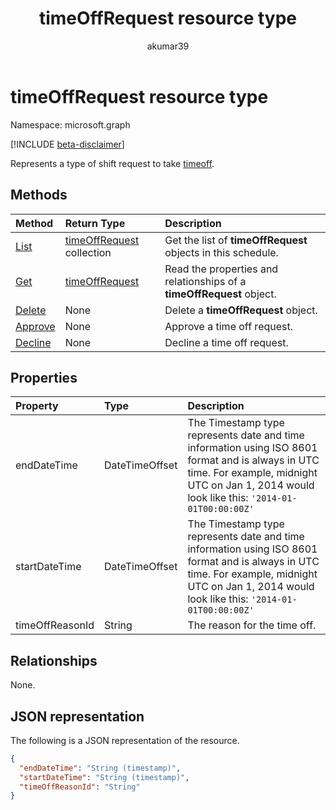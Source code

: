 ﻿---
title: "timeOffRequest resource type"
description: "Represents a type of shift request to take timeoff."
localization_priority: Normal
author: "akumar39"
ms.prod: "microsoft-teams"
doc_type: "resourcePageType"
---

# timeOffRequest resource type

Namespace: microsoft.graph

[!INCLUDE [beta-disclaimer](../../includes/beta-disclaimer.md)]

Represents a type of shift request to take [timeoff](../resources/timeoff.md).

## Methods

| Method                                      | Return Type                                    | Description                                                           |
| :------------------------------------------ | :--------------------------------------------- | :-------------------------------------------------------------------- |
| [List](../api/timeoffrequest-list.md)       | [timeOffRequest](timeoffrequest.md) collection | Get the list of **timeOffRequest** objects in this schedule.          |
| [Get](../api/timeoffrequest-get.md)         | [timeOffRequest](timeoffrequest.md)            | Read the properties and relationships of a **timeOffRequest** object. |
| [Delete](../api/timeoffrequest-delete.md)   | None                                           | Delete a **timeOffRequest** object.                                   |
| [Approve](../api/timeoffrequest-approve.md) | None                                           | Approve a time off request.                                           |
| [Decline](../api/timeoffrequest-decline.md) | None                                           | Decline a time off request.                                           |

## Properties

| Property        | Type           | Description                                                                                                                                                                                      |
| :-------------- | :------------- | :----------------------------------------------------------------------------------------------------------------------------------------------------------------------------------------------- |
| endDateTime     | DateTimeOffset | The Timestamp type represents date and time information using ISO 8601 format and is always in UTC time. For example, midnight UTC on Jan 1, 2014 would look like this: `'2014-01-01T00:00:00Z'` |
| startDateTime   | DateTimeOffset | The Timestamp type represents date and time information using ISO 8601 format and is always in UTC time. For example, midnight UTC on Jan 1, 2014 would look like this: `'2014-01-01T00:00:00Z'` |
| timeOffReasonId | String         | The reason for the time off.                                                                                                                                                                     |

## Relationships

None.

## JSON representation

The following is a JSON representation of the resource.

<!-- {
  "blockType": "resource",
  "optionalProperties": [

  ],
  "@odata.type": "microsoft.graph.timeOffRequest",
  "baseType": ""
}-->

```json
{
  "endDateTime": "String (timestamp)",
  "startDateTime": "String (timestamp)",
  "timeOffReasonId": "String"
}
```

<!-- uuid: 16cd6b66-4b1a-43a1-adaf-3a886856ed98
2019-02-04 14:57:30 UTC -->

<!-- {
  "type": "#page.annotation",
  "description": "timeOffRequest resource",
  "keywords": "",
  "section": "documentation",
  "tocPath": ""
}-->
